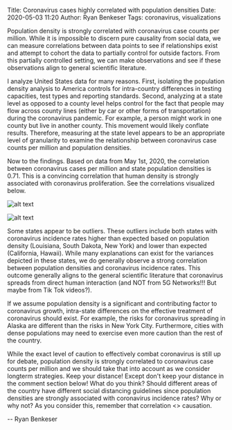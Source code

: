 Title: Coronavirus cases highly correlated with population densities
Date: 2020-05-03 11:20
Author: Ryan Benkeser
Tags: coronavirus, visualizations

 Population density is strongly correlated with coronavirus case counts per million.  While it is impossible to discern pure causality from social data, we can measure correlations between data points to see if relationships exist and attempt to cohort the data to partially control for outside factors.  From this partially controlled setting, we can make observations and see if these observations align to general scientific literature.  

I analyze United States data for many reasons.  First, isolating the population density analysis to America controls for intra-country differences in testing capacities, test types and reporting standards.  Second, analyzing at a state level as opposed to a county level helps control for the fact that people may flow across county lines (either by car or other forms of transportation) during the coronavirus pandemic.  For example, a person might work in one county but live in another county.  This movement would likely conflate results.  Therefore, measuring at the state level appears to be an appropriate level of granularity to examine the relationship between coronavirus case counts per million and population densities.  

Now to the findings.  Based on data from May 1st, 2020, the correlation between coronavirus cases per million and state population densities is 0.71.  This is a convincing correlation that human density is strongly associated with coronavirus proliferation.  See the correlations visualized below. 

![alt text](images/02_picture1.png)

![alt text](images/02_picture2.png)

Some states appear to be outliers.  These outliers include both states with coronavirus incidence rates higher than expected based on population density (Louisiana, South Dakota, New York) and lower than expected (California, Hawaii).  While many explanations can exist for the variances depicted in these states, we do generally observe a strong correlation between population densities and coronavirus incidence rates.  This outcome generally aligns to the general scientific literature that coronavirus spreads from direct human interaction (and NOT from 5G Networks!!! But maybe from Tik Tok videos?).

If we assume population density is a significant and contributing factor to coronavirus growth, intra-state differences on the effective treatment of coronavirus should exist.  For example, the risks for coronavirus spreading in Alaska are different than the risks in New York City.  Furthermore, cities with dense populations may need to exercise even more caution than the rest of the country.

While the exact level of caution to effectively combat coronavirus is still up for debate, population density is strongly correlated to coronavirus case counts per million and we should take that into account as we consider longterm strategies.  Keep your distance! Except don't keep your distance in the comment section below! What do you think? Should different areas of the country have different social distancing guidelines since population densities are strongly associated with coronavirus incidence rates? Why or why not? As you consider this, remember that correlation <> causation.  


-- Ryan Benkeser





